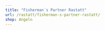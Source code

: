```yaml
---
title: "Fisherman´s Partner Rastatt"
url: /rastatt/fisherman-s-partner-rastatt/
shop: Angeln
---
```

